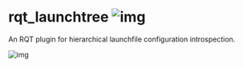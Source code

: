 # rqt_launchtree ![img](https://travis-ci.org/pschillinger/rqt_launchtree.svg?branch=master)
An RQT plugin for hierarchical launchfile configuration introspection.

![img](http://philserver.bplaced.net/img/rqt_launchtree_screenshot.png)
